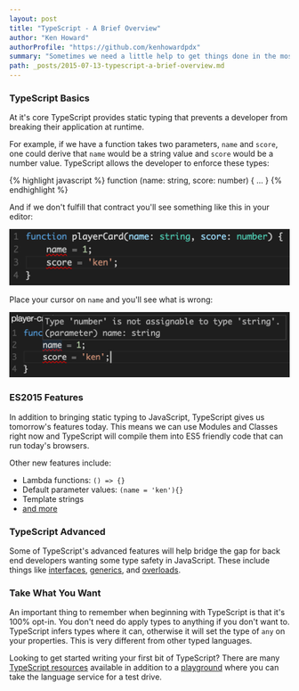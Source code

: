 ```yaml
---
layout: post
title: "TypeScript - A Brief Overview"
author: "Ken Howard"
authorProfile: "https://github.com/kenhowardpdx"
summary: "Sometimes we need a little help to get things done in the most effiecient and safest possible way. Just like construction workers wear hard hats to keep them safe from falling debris, JavaScript developers need protection from unforseen hazards too. TypeScript is our hard hat."
path: _posts/2015-07-13-typescript-a-brief-overview.md
---
```


### TypeScript Basics

At it's core TypeScript provides static typing that prevents a developer from breaking their application at runtime.

For example, if we have a function takes two parameters, `name` and `score`, one could derive that `name` would be a string value and `score` would be a number value. TypeScript allows the developer to enforce these types:

{% highlight javascript %}
function (name: string, score: number) {
	...
}
{% endhighlight %}

And if we don't fulfill that contract you'll see something like this in your editor:

![Broken TypeScript Contract](/images/blog/typescript-a-brief-overview-image1.png)

Place your cursor on `name` and you'll see what is wrong:

![Error Details](/images/blog/typescript-a-brief-overview-image2.png)

### ES2015 Features

In addition to bringing static typing to JavaScript, TypeScript gives us tomorrow's features today. This means we can use Modules and Classes right now and TypeScript will compile them into ES5 friendly code that can run today's browsers.

Other new features include:

* Lambda functions: `() => {}`
* Default parameter values: `(name = 'ken'){}`
* Template strings
* [and more](http://www.typescriptlang.org/Handbook)

### TypeScript Advanced

Some of TypeScript's advanced features will help bridge the gap for back end developers wanting some type safety in JavaScript. These include things like [interfaces](http://www.typescriptlang.org/Handbook#interfaces), [generics](http://www.typescriptlang.org/Handbook#generics), and [overloads](http://www.typescriptlang.org/Handbook#functions-overloads).

### Take What You Want

An important thing to remember when beginning with TypeScript is that it's 100% opt-in. You don't need do apply types to anything if you don't want to. TypeScript infers types where it can, otherwise it will set the type of `any` on your properties. This is very different from other typed languages.

Looking to get started writing your first bit of TypeScript? There are many [TypeScript resources](http://www.typescriptlang.org/) available in addition to a [playground](http://www.typescriptlang.org/Playground) where you can take the language service for a test drive.


